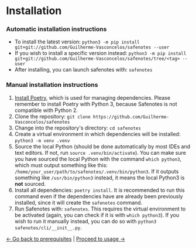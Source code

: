 # Installation

### Automatic installation instructions

- To install the latest version:
`python3 -m pip install git+git://github.com/Guilherme-Vasconcelos/safenotes --user`
- If you wish to install a specific version instead:
`python3 -m pip install git+git://github.com/Guilherme-Vasconcelos/safenotes/tree/<tag> --user`
- After installing, you can launch safenotes with: `safenotes`

### Manual installation instructions

1. [Install Poetry](https://python-poetry.org/docs/#installation), which is used for managing
dependencies. Please remember to install Poetry with Python 3, because Safenotes
is not compatible with Python 2.
2. Clone the repository: `git clone https://github.com/Guilherme-Vasconcelos/safenotes`
3. Change into the repository's directory: `cd safenotes`
4. Create a virtual environment in which dependencies will be installed: `python3 -m venv .venv`
5. Source the local Python (should be done automatically by most
IDEs and text editors. If not, run `source .venv/bin/activate`). You can
make sure you have sourced the local Python with the command `which python3`,
which must output something like this: `/home/your_user/path/to/safenotes/.venv/bin/python3`.
If it outputs something like `/usr/bin/python3` instead, it means the local Python3
is **not** sourced.
6. Install all dependencies: `poetry install`. It is recommended to run this command
even if the dependencies have are already been previously installed, since it will create
the `safenotes` command.
7. Run Safenotes with: `safenotes`. This requires the virtual environment to be
activated (again, you can check if it is with `which python3`).
If you wish to run it manually instead, you can do so with `python3 safenotes/cli/__init__.py`.

[<- Go back to prerequisites](PREREQUISITES.md) | [Proceed to usage ->](USAGE.md)
